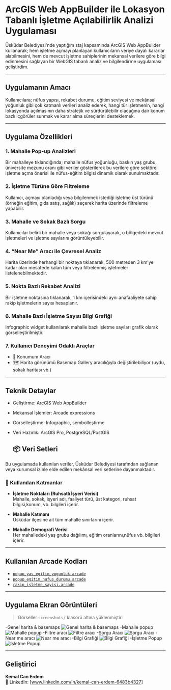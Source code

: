 # ArcGIS Web AppBuilder ile Lokasyon Tabanlı İşletme Açılabilirlik Analizi Uygulaması

Üsküdar Belediyesi'nde yaptığım staj kapsamında ArcGIS Web AppBuilder kullanarak; hem işletme açmayı planlayan kullanıcıların veriye dayalı kararlar alabilmesini, hem de mevcut işletme sahiplerinin mekansal verilere göre bilgi edinmesini sağlayan bir WebGIS tabanlı analiz ve bilgilendirme uygulaması geliştirdim.

---

## Uygulamanın Amacı

Kullanıcılara; nüfus yapısı, rekabet durumu, eğitim seviyesi ve mekânsal yoğunluk gibi çok katmanlı verileri analiz ederek, hangi tür işletmenin, hangi lokasyonda açılmasının daha stratejik ve sürdürülebilir olacağına dair konum bazlı içgörüler sunmak ve karar alma süreçlerini desteklemek.

---

## Uygulama Özellikleri

### 1. Mahalle Pop-up Analizleri
Bir mahalleye tıklandığında; mahalle nüfus yoğunluğu, baskın yaş grubu, üniversite mezunu oranı gibi veriler gösterilerek bu verilere göre sektörel işletme açma önerisi ile nüfus-eğitim bilgisi dinamik olarak sunulmaktadır.

### 2. İşletme Türüne Göre Filtreleme
Kullanıcı, açmayı planladığı veya bilgilenmek istediği işletme üst türünü (örneğin eğitim, gıda satış, sağlık) seçerek harita üzerinde filtreleme yapabilir.

### 3. Mahalle ve Sokak Bazlı Sorgu
Kullanıcılar belirli bir mahalle veya sokağı sorgulayarak, o bölgedeki mevcut işletmeleri ve işletme sayılarını görüntüleyebilir.

### 4. “Near Me” Aracı ile Çevresel Analiz
Harita üzerinde herhangi bir noktaya tıklanarak, 500 metreden 3 km’ye kadar olan mesafede kalan tüm veya filtrelenmiş işletmeler listelenebilmektedir.

### 5. Nokta Bazlı Rekabet Analizi
Bir işletme noktasına tıklanarak, 1 km içerisindeki aynı anafaaliyete sahip rakip işletmelerin sayısı hesaplanır.

### 6. Mahalle Bazlı İşletme Sayısı Bilgi Grafiği
Infographic widget kullanılarak mahalle bazlı işletme sayıları grafik olarak görselleştirilmiştir.

### 7. Kullanıcı Deneyimi Odaklı Araçlar
- 📍 Konumum Aracı 
- 🗺️ Harita görünümü Basemap Gallery aracılığıyla değiştirilebiliyor (uydu, sokak haritası vb.)

---

##  Teknik Detaylar

- Geliştirme: ArcGIS Web AppBuilder  
- Mekansal İşlemler: Arcade expressions  
- Görselleştirme: Infographic, sembolleştirme  
- Veri Hazırlık: ArcGIS Pro, PostgreSQL/PostGIS

  ## 📦 Veri Setleri

Bu uygulamada kullanılan veriler, Üsküdar Belediyesi tarafından sağlanan veya kurumsal izinle elde edilen mekânsal veri setlerine dayanmaktadır.

### 🔹 Kullanılan Katmanlar

- **İşletme Noktaları (Ruhsatlı İşyeri Verisi)**  
  Mahalle, sokak, işyeri adı, faaliyet türü, üst kategori, ruhsat bilgisi,konum, vb. bilgileri içerir.

- **Mahalle Katmanı**  
  Üsküdar ilçesine ait tüm mahalle sınırlarını içerir.

- **Mahalle Demografi Verisi**  
  Her mahalledeki yaş grubu dağılımı, eğitim oranlarını,nüfus vb. bilgileri içerir.


---

## Kullanılan Arcade Kodları

- [`popup_yas_egitim_yogunluk.arcade`](arcade-expressions/popup_yas_egitim_yogunluk.arcade)
- [`popup_egitim_nufus_durumu.arcade`](arcade-expressions/popup_egitim_nufus_durumu.arcade)
- [`rakip_isletme_sayisi.arcade`](arcade-expressions/rakip_isletme_sayisi.arcade)

---  

## Uygulama Ekran Görüntüleri

> Görseller `screenshots/` klasörü altına yüklenmiştir:

-Genel harita & basemaps
![Genel harita & basemaps](screenshots/1.genel_harita.png)
-Mahalle popup
![Mahalle popup](screenshots/2.mahalle_popup.png) 
-Filtre aracı
![Filtre aracı](screenshots/3.filtre.png) 
-Sorgu Aracı
![Sorgu Aracı](screenshots/4.sorgu.png) 
-Near me aracı
![Near me aracı](screenshots/5.nearme.png) 
-Bilgi Grafiği
![Bilgi Grafiği](screenshots/6.grafik.png) 
-İşletme Popup
![İşletme Popup](screenshots/7.popup_isletme.png) 

---

## Geliştirici

**Kemal Can Erdem**  
📧 LinkedIn: [www.linkedin.com/in/kemal-can-erdem-6483b4327]  



